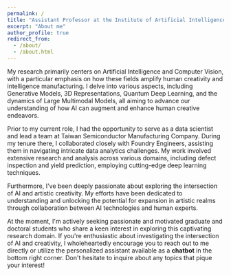 ```yaml
---
permalink: /
title: "Assistant Professor at the Institute of Artificial Intelligence Innovation, NYCU"
excerpt: "About me"
author_profile: true
redirect_from: 
  - /about/
  - /about.html
---
```


<script>
 window.difyChatbotConfig = { 
  token: 'FLDVs1lMPmClxxJW'
 }
</script>
<script
 src="https://udify.app/embed.min.js"
 id="FLDVs1lMPmClxxJW"
 defer>
</script>

My research primarily centers on Artificial Intelligence and Computer Vision, with a particular emphasis on how these fields amplify human creativity and intelligence manufacturing. I delve into various aspects, including Generative Models, 3D Representations, Quantum Deep Learning, and the dynamics of Large Multimodal Models, all aiming to advance our understanding of how AI can augment and enhance human creative endeavors.

Prior to my current role, I had the opportunity to serve as a data scientist and lead a team at Taiwan Semiconductor Manufacturing Company. During my tenure there, I collaborated closely with Foundry Engineers, assisting them in navigating intricate data analytics challenges. My work involved extensive research and analysis across various domains, including defect inspection and yield prediction, employing cutting-edge deep learning techniques.

Furthermore, I've been deeply passionate about exploring the intersection of AI and artistic creativity. My efforts have been dedicated to understanding and unlocking the potential for expansion in artistic realms through collaboration between AI technologies and human experts.

At the moment, I'm actively seeking passionate and motivated graduate and doctoral students who share a keen interest in exploring this captivating research domain. If you're enthusiastic about investigating the intersection of AI and creativity, I wholeheartedly encourage you to reach out to me directly or utilize the personalized assistant available as a **chatbot** in the bottom right corner. Don't hesitate to inquire about any topics that pique your interest!
